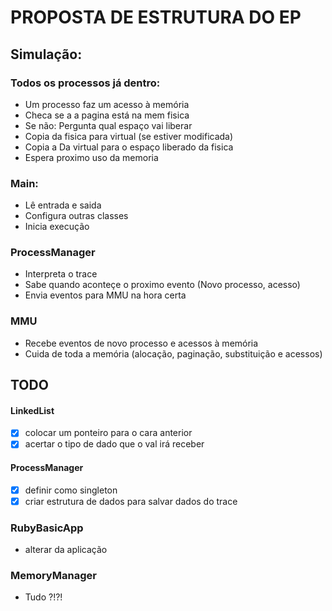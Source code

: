 # PROPOSTA DE ESTRUTURA DO EP

## Simulação:

### Todos os processos já dentro:
- Um processo faz um acesso à memória
- Checa se a a pagina está na mem fisica
- Se não: Pergunta qual espaço vai liberar
- Copia da fisica para virtual (se estiver modificada)
- Copia a Da virtual para o espaço liberado da fisica
- Espera proximo uso da memoria


### Main:  
- Lê entrada e saida
- Configura outras classes
- Inicia execução

### ProcessManager  
- Interpreta o trace
- Sabe quando aconteçe o proximo evento (Novo processo, acesso)
- Envia eventos para MMU na hora certa

### MMU 
- Recebe eventos de novo processo e acessos à memória
- Cuida de toda a memória (alocação, paginação, substituição e acessos)


## TODO

#### LinkedList
- [X] colocar um ponteiro para o cara anterior
- [X] acertar o tipo de dado que o val irá receber

#### ProcessManager
- [X] definir como singleton    
- [X] criar estrutura de dados para salvar dados do trace

### RubyBasicApp
- alterar da aplicação

### MemoryManager
- Tudo ?!?!